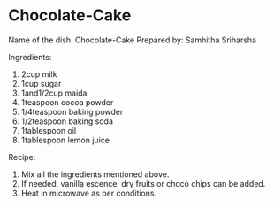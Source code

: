 # Chocolate-Cake

Name of the dish: Chocolate-Cake
Prepared by: Samhitha Sriharsha

Ingredients:
1) 2cup milk
2) 1cup sugar
3) 1and1/2cup maida
4) 1teaspoon cocoa powder
5) 1/4teaspoon baking powder
6) 1/2teaspoon baking soda
7) 1tablespoon oil
8) 1tablespoon lemon juice

Recipe:
1) Mix all the ingredients mentioned above.
2) If needed, vanilla escence, dry fruits or choco chips can be added.
3) Heat in microwave as per conditions.